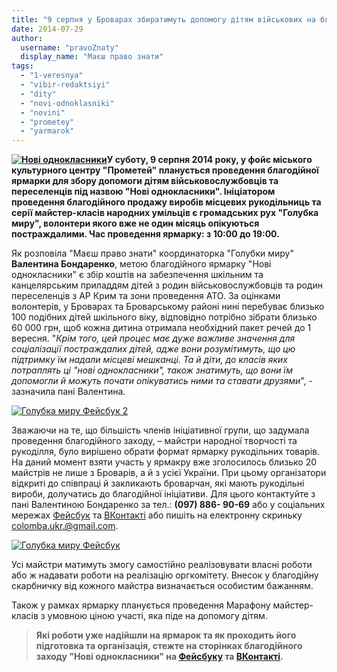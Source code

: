 ```yaml
---
title: "9 серпня у Броварах збиратимуть допомогу дітям військових на благодійному ярмарку рукоділля"
date: 2014-07-29
author: 
  username: "pravoZnaty"
  display_name: "Маєш право знати"
tags: 
  - "1-veresnya"
  - "vibir-redaktsiyi"
  - "dity"
  - "novi-odnoklasniki"
  - "novini"
  - "prometey"
  - "yarmarok"
---
```


**[![Нові однокласники](https://mpz.brovary.org/wp-content/uploads/2014/07/Novi-odnoklasniki.jpg)](https://mpz.brovary.org/wp-content/uploads/2014/07/Novi-odnoklasniki.jpg)У суботу, 9 серпня 2014 року, у фойє міського культурного центру "Прометей" планується проведення благодійної ярмарки для збору допомоги дітям військовослужбовців та переселенців під назвою "Нові однокласники". Ініціатором проведення благодійного продажу виробів місцевих рукодільниць та серії майстер-класів народних умільців є громадських рух "Голубка миру", волонтери якого вже не один місяць опікуються постраждалими. Час проведення ярмарку: з 10:00 до 19:00.**

Як розповіла "Маєш право знати" координаторка "Голубки миру" **Валентина Бондаренко**, метою благодійного ярмарку "Нові однокласники" є збір коштів на забезпечення шкільним та канцелярським приладдям дітей з родин військовослужбовців та родин переселенців з АР Крим та зони проведення АТО. За оцінками волонтерів, у Броварах та Броварському районі нині перебуває близько 100 подібних дітей шкільного віку, відповідно потрібно зібрати близько 60 000 грн, щоб кожна дитина отримала необхідний пакет речей до 1 вересня. "_Крім того, цей процес має дуже важливе значення для соціалізації постраждалих дітей, адже вони розумітимуть, що цю підтримку їм надали місцеві мешканці. Та й діти, до класів яких потраплять ці "нові однокласники", також знатимуть, що вони їм допомогли й можуть почати опікуватись ними та ставати друзями_", - зазначила пані Валентина.

[![Голубка миру Фейсбук 2](https://mpz.brovary.org/wp-content/uploads/2014/07/Golubka-miru-Feysbuk-2.png)](https://mpz.brovary.org/wp-content/uploads/2014/07/Golubka-miru-Feysbuk-2.png)

Зважаючи на те, що більшість членів ініціативної групи, що задумала проведення благодійного заходу, – майстри народної творчості та рукоділля, було вирішено обрати формат ярмарку рукодільних товарів. На даний момент взяти участь у ярмакру вже зголосилось близько 20 майстрів не лише з Броварів, а й з усієї України. При цьому організатори відкриті до співпраці й закликають броварчан, які мають рукодільні вироби, долучатись до благодійної ініціативи. Для цього контактуйте з пані Валентиною Бондаренко за тел.: **(097) 886- 90-69** або у соціальних мережах [Фейсбук](https://www.facebook.com/valentbondarenko) та [ВКонтакті](http://vk.com/v_v_bondarenko) або пишіть на електронну скриньку colomba.ukr.@gmail.com.

[![Голубка миру Фейсбук](https://mpz.brovary.org/wp-content/uploads/2014/07/Golubka-miru-Feysbuk.png)](https://mpz.brovary.org/wp-content/uploads/2014/07/Golubka-miru-Feysbuk.png)

Усі майстри матимуть змогу самостійно реалізовувати власні роботи або ж надавати роботи на реалізацію оргкомітету. Внесок у благодійну скарбничку від кожного майстра визначається особистим бажанням.

Також у рамках ярмарку планується проведення Марафону майстер-класів з умовною ціною участі, яка піде на допомогу дітям.

> **Які роботи уже надійшли на ярмарок та як проходить його підготовка та організація, стежте на сторінках благодійного заходу "Нові однокласники" на [Фейсбуку](https://www.facebook.com/events/1447683265497651) та [ВКонтакті](http://vk.com/event73913336).**
